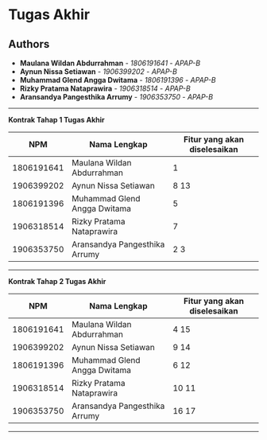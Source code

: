 # Tugas Akhir
## Authors
* **Maulana Wildan Abdurrahman** - *1806191641* - *APAP-B*
* **Aynun Nissa Setiawan** - *1906399202* - *APAP-B*
* **Muhammad Glend Angga Dwitama** - *1806191396* - *APAP-B*
* **Rizky Pratama Nataprawira** - *1906318514* - *APAP-B*
* **Aransandya Pangesthika Arrumy** - *1906353750* - *APAP-B*

---
**Kontrak Tahap 1 Tugas Akhir**

| NPM | Nama Lengkap | Fitur yang akan diselesaikan  |
| ----------| --- | ---------- | 
| 1806191641 | Maulana Wildan Abdurrahman  | 1 |
| 1906399202 | Aynun Nissa Setiawan | 8 13 |
| 1806191396 | Muhammad Glend Angga Dwitama | 5 |
| 1906318514 | Rizky Pratama Nataprawira | 7 |
| 1906353750 | Aransandya Pangesthika Arrumy | 2 3 |
---
**Kontrak Tahap 2 Tugas Akhir**

| NPM | Nama Lengkap | Fitur yang akan diselesaikan  |
| ----------| --- | ---------- | 
| 1806191641 | Maulana Wildan Abdurrahman  | 4 15 |
| 1906399202 | Aynun Nissa Setiawan | 9 14 |
| 1806191396 | Muhammad Glend Angga Dwitama | 6 12 |
| 1906318514 | Rizky Pratama Nataprawira | 10 11 |
| 1906353750 | Aransandya Pangesthika Arrumy | 16 17 |
---
